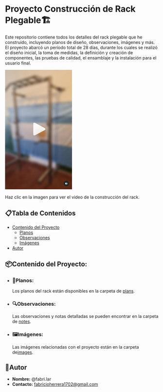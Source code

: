 # Proyecto Construcción de Rack Plegable🏗️

Este repositorio contiene todos los detalles del rack plegable que he construido, incluyendo planos de diseño, observaciones, imágenes y más. El proyecto abarcó un período total de 28 días, durante los cuales se realizó el diseño inicial, la toma de medidas, la definición y creación de componentes, las pruebas de calidad, el ensamblaje y la instalación para el usuario final.

<a href="https://www.instagram.com/reel/C8SmRuKOeO0/">
    <img src="./images/preview_rack1.png" alt="Vista Previa del Video" width="220">
</a>

Haz clic en la imagen para ver el video de la construcción del rack.

## 📋Tabla de Contenidos
- [Contenido del Proyecto](#contenido-del-proyecto)
  - [Planos](#planos)
  - [Observaciones](#observaciones)
  - [Imágenes](#imágenes)
- [Autor](#autor)

## 📦Contenido del Proyecto:

- ### 📐Planos:
  Los planos del rack están disponibles en la carpeta de [plans](./plans).

- ### 🔍Observaciones: 
  Las observaciones y notas detalladas se pueden encontrar en la carpeta de [notes](./notes).

- ### 🖼Imágenes:
  Las imágenes relacionadas con el proyecto están en la carpeta de[images](./images).

## 👤Autor
- **Nombre:** @fabri.lar
- **Contacto:** fabricioherrera1702@gmail.com
